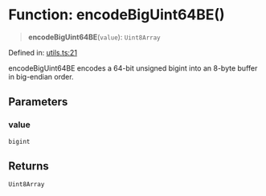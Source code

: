 # Function: encodeBigUint64BE()

> **encodeBigUint64BE**(`value`): `Uint8Array`

Defined in: [utils.ts:21](https://github.com/dcdpr/did-btcr2-js/blob/c82bc5c69016e1146a0c52c6e6b21621f5abd6d4/packages/smt/src/utils.ts#L21)

encodeBigUint64BE encodes a 64-bit unsigned bigint into an 8-byte
buffer in big-endian order.

## Parameters

### value

`bigint`

## Returns

`Uint8Array`
